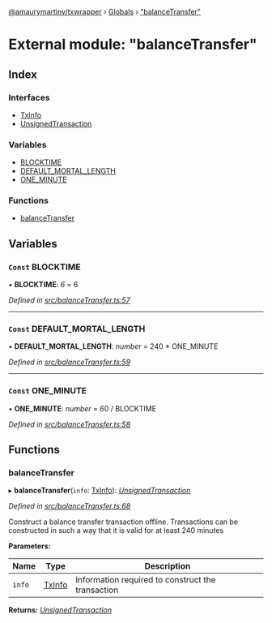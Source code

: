 [@amaurymartiny/txwrapper](../README.md) › [Globals](../globals.md) › ["balanceTransfer"](_balancetransfer_.md)

# External module: "balanceTransfer"

## Index

### Interfaces

* [TxInfo](../interfaces/_balancetransfer_.txinfo.md)
* [UnsignedTransaction](../interfaces/_balancetransfer_.unsignedtransaction.md)

### Variables

* [BLOCKTIME](_balancetransfer_.md#const-blocktime)
* [DEFAULT_MORTAL_LENGTH](_balancetransfer_.md#const-default_mortal_length)
* [ONE_MINUTE](_balancetransfer_.md#const-one_minute)

### Functions

* [balanceTransfer](_balancetransfer_.md#balancetransfer)

## Variables

### `Const` BLOCKTIME

• **BLOCKTIME**: *6* = 6

*Defined in [src/balanceTransfer.ts:57](https://github.com/amaurymartiny/polkadotjs-wrapper/blob/4ad0632/src/balanceTransfer.ts#L57)*

___

### `Const` DEFAULT_MORTAL_LENGTH

• **DEFAULT_MORTAL_LENGTH**: *number* =  240 * ONE_MINUTE

*Defined in [src/balanceTransfer.ts:59](https://github.com/amaurymartiny/polkadotjs-wrapper/blob/4ad0632/src/balanceTransfer.ts#L59)*

___

### `Const` ONE_MINUTE

• **ONE_MINUTE**: *number* =  60 / BLOCKTIME

*Defined in [src/balanceTransfer.ts:58](https://github.com/amaurymartiny/polkadotjs-wrapper/blob/4ad0632/src/balanceTransfer.ts#L58)*

## Functions

###  balanceTransfer

▸ **balanceTransfer**(`info`: [TxInfo](../interfaces/_balancetransfer_.txinfo.md)): *[UnsignedTransaction](../interfaces/_balancetransfer_.unsignedtransaction.md)*

*Defined in [src/balanceTransfer.ts:68](https://github.com/amaurymartiny/polkadotjs-wrapper/blob/4ad0632/src/balanceTransfer.ts#L68)*

Construct a balance transfer transaction offline. Transactions can be
constructed in such a way that it is valid for at least 240 minutes

**Parameters:**

Name | Type | Description |
------ | ------ | ------ |
`info` | [TxInfo](../interfaces/_balancetransfer_.txinfo.md) | Information required to construct the transaction |

**Returns:** *[UnsignedTransaction](../interfaces/_balancetransfer_.unsignedtransaction.md)*

